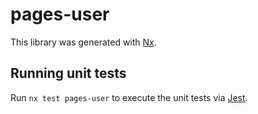 # pages-user

This library was generated with [Nx](https://nx.dev).

## Running unit tests

Run `nx test pages-user` to execute the unit tests via [Jest](https://jestjs.io).
